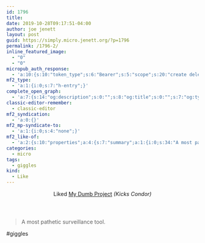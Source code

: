 ```yaml
---
id: 1796
title: 
date: 2019-10-28T09:17:51-04:00
author: joe jenett
layout: post
guid: https://simply.micro.jenett.org/?p=1796
permalink: /1796-2/
inline_featured_image:
  - "0"
  - "0"
micropub_auth_response:
  - 'a:10:{s:10:"token_type";s:6:"Bearer";s:5:"scope";s:20:"create delete update";s:2:"me";s:32:"https://simply.micro.jenett.org/";s:9:"issued_by";s:59:"https://simply.micro.jenett.org/wp-json/indieauth/1.0/token";s:9:"client_id";s:20:"https://omnibear.com";s:11:"client_name";s:8:"Omnibear";s:11:"client_icon";s:29:"https://omnibear.com/logo.svg";s:9:"issued_at";i:1568130348;s:4:"user";i:1;s:13:"last_accessed";i:1572268574;}'
mf2_type:
  - 'a:1:{i:0;s:7:"h-entry";}'
complete_open_graph:
  - 'a:7:{s:14:"og:description";s:0:"";s:8:"og:title";s:0:"";s:7:"og:type";s:0:"";s:12:"twitter:card";s:7:"summary";s:15:"twitter:creator";s:0:"";s:19:"twitter:description";s:0:"";s:8:"og:image";s:0:"";}'
classic-editor-remember:
  - classic-editor
mf2_syndication:
  - 'a:0:{}'
mf2_mp-syndicate-to:
  - 'a:1:{i:0;s:4:"none";}'
mf2_like-of:
  - 'a:2:{s:10:"properties";a:4:{s:7:"summary";a:1:{i:0;s:34:"A most pathetic surveillance tool.";}s:4:"name";a:1:{i:0;s:15:"My Dumb Project";}s:3:"url";a:1:{i:0;s:68:"https://www.kickscondor.com/the-plan-with-my-dumb-fraidycat-project/";}s:11:"publication";a:1:{i:0;s:12:"Kicks Condor";}}s:4:"type";s:4:"cite";}'
categories:
  - micro
tags:
  - giggles
kind:
  - Like
---
```

<div class="entry-reaction"><section class="response u-like-of h-cite"><header><span class="kind-display-text">Liked</span> <a href="https://www.kickscondor.com/the-plan-with-my-dumb-fraidycat-project/" class="p-name u-url">My Dumb Project</a> <em>(<span class="p-publication">Kicks Condor</span>)</em></header>
<blockquote class="e-summary">A most pathetic surveillance tool.</blockquote></section></div>
<div class="entry-content e-content" itemprop="description articleBody">
<p>#giggles</p></div>